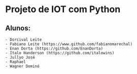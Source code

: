 # Projeto de IOT com Python

## Alunos:
    - Dorcival Leite
    - Fabiano Leite (https://www.github.com/fabianomarechal)
    - Enan Dorta (https://github.com/EnanDorta)
    - Italo Handerson (https://github.com/italowins)
    - Jullyo José
    - Raphael
    - Wagner Dominó
